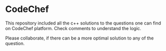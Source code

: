 # CodeChef

This repository included all the c++ solutions to the questions one can find on CodeChef platform.
Check comments to understand the logic.

Please collaborate, if there can be a more optimal solution to any of the question.